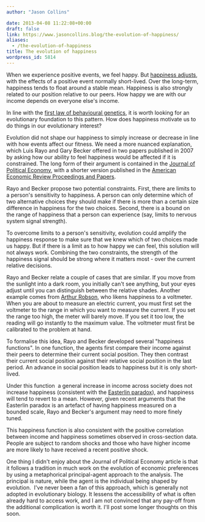 ```yaml
---
author: "Jason Collins"

date: 2013-04-08 11:22:08+00:00
draft: false
link: https://www.jasoncollins.blog/the-evolution-of-happiness/
aliases:
  - /the-evolution-of-happiness
title: The evolution of happiness
wordpress_id: 5814
---
```


When we experience positive events, we feel happy. But [happiness adjusts](https://www.jasoncollins.blog/happiness-adjusts/), with the effects of a positive event normally short-lived. Over the long-term, happiness tends to float around a stable mean. Happiness is also strongly related to our position relative to our peers. How happy we are with our income depends on everyone else's income.

In line with the [first law of behavioural genetics](http://people.virginia.edu/~ent3c/papers2/three_laws.pdf), it is worth looking for an evolutionary foundation to this pattern. How does happiness motivate us to do things in our evolutionary interest?

Evolution did not shape our happiness to simply increase or decrease in line with how events affect our fitness. We need a more nuanced explanation, which Luis Rayo and Gary Becker offered in two papers published in 2007 by asking how our ability to feel happiness would be affected if it is constrained. The long form of their argument is contained in the [Journal of Political Economy](http://doi.org/10.1086/516737), with a shorter version published in the [American Economic Review Proceedings and Papers](http://doi.org/10.1257/aer.97.2.487).

Rayo and Becker propose two potential constraints. First, there are limits to a person's sensitivity to happiness. A person can only determine which of two alternative choices they should make if there is more than a certain size difference in happiness for the two choices. Second, there is a bound on the range of happiness that a person can experience (say, limits to nervous system signal strength).

To overcome limits to a person's sensitivity, evolution could amplify the happiness response to make sure that we knew which of two choices made us happy. But if there is a limit as to how happy we can feel, this solution will not always work. Combining the two constraints, the strength of the happiness signal should be strong where it matters most - over the current relative decisions.

Rayo and Becker relate a couple of cases that are similar. If you move from the sunlight into a dark room, you initially can't see anything, but your eyes adjust until you can distinguish between the relative shades. Another example comes from [Arthur Robson](http://www.sfu.ca/~robson/), who likens happiness to a voltmeter. When you are about to measure an electric current, you must first set the voltmeter to the range in which you want to measure the current. If you set the range too high, the meter will barely move. If you set it too low, the reading will go instantly to the maximum value. The voltmeter must first be calibrated to the problem at hand.

To formalise this idea, Rayo and Becker developed several "happiness functions". In one function, the agents first compare their income against their peers to determine their current social position. They then contrast their current social position against their relative social position in the last period. An advance in social position leads to happiness but it is only short-lived.

Under this function  a general increase in income across society does not increase happiness (consistent with the [Easterlin paradox](http://en.wikipedia.org/wiki/Easterlin_paradox)), and happiness will tend to revert to a mean. However, given recent arguments that the Easterlin paradox is an artefact of having happiness measured on a bounded scale, Rayo and Becker's argument may need to more finely tuned.

This happiness function is also consistent with the positive correlation between income and happiness sometimes observed in cross-section data. People are subject to random shocks and those who have higher income are more likely to have received a recent positive shock.

One thing I didn't enjoy about the Journal of Political Economy article is that it follows a tradition in much work on the evolution of economic preferences by using a metaphorical principal-agent approach to the analysis. The principal is nature, while the agent is the individual being shaped by evolution.  I've never been a fan of this approach, which is generally not adopted in evolutionary biology. It lessens the accessibility of what is often already hard to access work, and I am not convinced that any pay-off from the additional complication is worth it. I'll post some longer thoughts on this soon.
